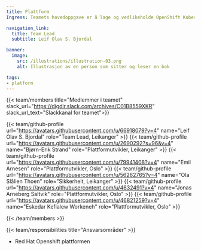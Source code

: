 ```yaml
---
title: Plattform
Ingress: Teamets hovedoppgave er å lage og vedlikeholde OpenShift Kubernetes plattformen med støttetenester som løysingen er drifta på i samarbeid med driftspartner.

navigation_link:
  title: Team Lead
  subtitle: Leif Olav S. Bjordal

banner:
  image:
    src: /illustrations/illustration-03.png
    alt: Illustrasjon av en person som sitter og leser en bok

tags:
- platform
---
```


{{< team/members title="Medlemmer i teamet" slack_url="https://digdir.slack.com/archives/C01B8559XKR" slack_url_text="Slackkanal for teamet">}}

 {{< team/github-profile url="https://avatars.githubusercontent.com/u/66918079?v=4" name="Leif Olav S. Bjordal" role="Team Lead, Leikanger" >}}
  {{< team/github-profile url="https://avatars.githubusercontent.com/u/2690292?s=96&v=4" name="Bjørn-Erik Strand" role="Plattformutvikler, Leikanger" >}}
  {{< team/github-profile url="https://avatars.githubusercontent.com/u/79941408?v=4" name="Emil Arnesen" role="Plattformutvikler, Oslo" >}}
{{< team/github-profile url="https://avatars.githubusercontent.com/u/56262765?v=4" name="Ola Slålien Thoen" role="Sikkerheit, Leikanger" >}}
  {{< team/github-profile url="https://avatars.githubusercontent.com/u/4632491?v=4" name="Jonas Arneberg Saltvik" role="Plattformutvikler, Oslo" >}}
{{< team/github-profile url="https://avatars.githubusercontent.com/u/46821259?v=4" name="Eskedar Kefialew Workeneh" role="Plattformutvikler, Oslo" >}}

 


{{< /team/members >}}

{{< team/responsibilities title="Ansvarsområder" >}}

- Red Hat Openshift plattformen
